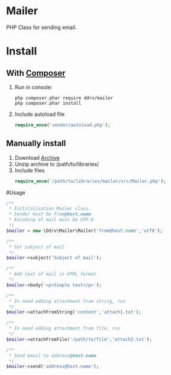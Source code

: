 # Mailer
PHP Class for sending email.

# Install
## With [Composer](https://getcomposer.org/)
1. Run in console:
    ```text
    php composer.phar require ddrv/mailer
    php composer.phar install
    ```
1. Include autoload file
    ```php
    require_once('vendor/autoload.php');
    ```
## Manually install
1. Download [Archive](https://github.com/ddrv/mailer/archive/master.zip)
1. Unzip archive to /path/to/libraries/
1. Include files
    ```php
    require_once('/path/to/libraries/mailer/src/Mailer.php');
    ```

#Usage

```php
/**
 * Inititalization Mailer class. 
 * Sender must be from@host.name
 * Encoding of mail must be UTF-8
 */
$mailer = new \Ddrv\Mailer\Mailer('from@host.name','utf8');

/**
 * Set subject of mail
 */
$mailer->subject('Subject of mail');

/**
 * Add text of mail in HTML format
 */
$mailer->body('<p>Simple text</p>');

/**
 * In need adding attachment from string, run
 */
$mailer->attachFromString('content','attach1.txt');

/**
 * In need adding attachment from file, run
 */
$mailer->attachFromFile('/path/to/file','attach2.txt');

/**
 * Send email to address@host.name
 */
$mailer->send('address@host.name');
```